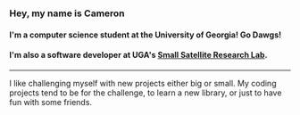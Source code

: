 ### Hey, my name is Cameron
#### I'm a computer science student at the University of Georgia! Go Dawgs!
#### I'm also a software developer at UGA's <a href="http://smallsat.uga.edu/">Small Satellite Research Lab</a>.

<hr/>

I like challenging myself with new projects either big or small. My coding 
projects tend to be for the challenge, to learn a new library, or just to 
have fun with some friends.


<!--
**cbonesteel/cbonesteel** is a ✨ _special_ ✨ repository because its `README.md` (this file) appears on your GitHub profile.

Here are some ideas to get you started:

- 🔭 I’m currently working on ...
- 🌱 I’m currently learning ...
- 👯 I’m looking to collaborate on ...
- 🤔 I’m looking for help with ...
- 💬 Ask me about ...
- 📫 How to reach me: ...
- 😄 Pronouns: ...
- ⚡ Fun fact: ...
-->
